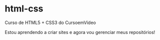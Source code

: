 # html-css
 Curso de HTML5 + CSS3 do CursoemVídeo

Estou aprendendo a criar sites e agora vou gerenciar meus repositórios!